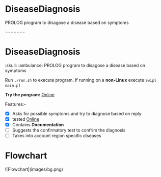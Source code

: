 
# DiseaseDiagnosis
PROLOG program to disagose a disease based on symptoms


=======
<h1> DiseaseDiagnosis </h1>  :skull:  :ambulance:
PROLOG program to disagose a disease based on symptoms


Run ```./run.sh``` to execute program.
If running on a **non-Linux** 
execute ```Swipl main.pl```

**Try the porgram:** [Online](https://swish.swi-prolog.org/p/Dhruv_diagnosis.pl)


Features:-
- [x] Asks for possible symptoms and try to diagnose based on reply
- [x] tested [Online](https://swish.swi-prolog.org/p/Dhruv_diagnosis.pl)
- [x] Contains **Documentation**
- [ ] Suggests the confirmatory test to confrim the diagnosis 
- [ ] Takes into account region specific diseases
 <h1> Flowchart </h1>
 ![Flowchart](images/bg.png)
